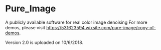 # Pure_Image
A publicly available software for real color image denoising
For more demos, please visit https://531623594.wixsite.com/pure-image/copy-of-demos.

Version 2.0 is uploaded on 10/6/2018. 
